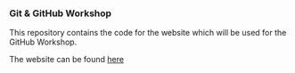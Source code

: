 ### Git & GitHub Workshop
This repository contains the code for the website which will be used for the GitHub Workshop.

The website can be found  [here](https://git-vit.adeen.me) 
